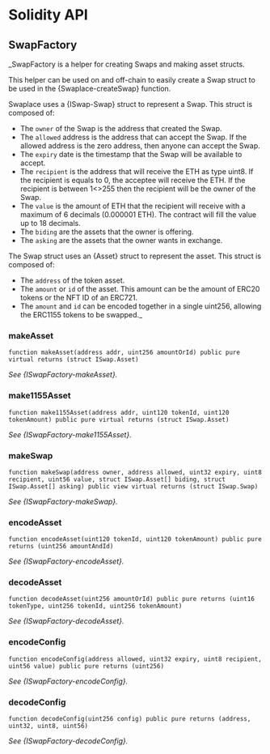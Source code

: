 # Solidity API

## SwapFactory

_SwapFactory is a helper for creating Swaps and making asset structs.

This helper can be used on and off-chain to easily create a Swap struct to be
used in the {Swaplace-createSwap} function.

Swaplace uses a {ISwap-Swap} struct to represent a Swap. This struct is
composed of:

- The `owner` of the Swap is the address that created the Swap.
- The `allowed` address is the address that can accept the Swap. If the allowed
  address is the zero address, then anyone can accept the Swap.
- The `expiry` date is the timestamp that the Swap will be available to accept.
- The `recipient` is the address that will receive the ETH as type uint8. If the
recipient is equals to 0, the acceptee will receive the ETH. If the recipient is
between 1<>255 then the recipient will be the owner of the Swap.
- The `value` is the amount of ETH that the recipient will receive with a maximum
of 6 decimals (0.000001 ETH). The contract will fill the value up to 18 decimals.
- The `biding` are the assets that the owner is offering.
- The `asking` are the assets that the owner wants in exchange.

The Swap struct uses an {Asset} struct to represent the asset. This struct is
composed of:

- The `address` of the token asset.
- The `amount` or `id` of the asset. This amount can be the amount of ERC20 tokens
 or the NFT ID of an ERC721.
- The `amount` and `id` can be encoded together in a single uint256, allowing the
ERC1155 tokens to be swapped._

### makeAsset

```solidity
function makeAsset(address addr, uint256 amountOrId) public pure virtual returns (struct ISwap.Asset)
```

_See {ISwapFactory-makeAsset}._

### make1155Asset

```solidity
function make1155Asset(address addr, uint120 tokenId, uint120 tokenAmount) public pure virtual returns (struct ISwap.Asset)
```

_See {ISwapFactory-make1155Asset}._

### makeSwap

```solidity
function makeSwap(address owner, address allowed, uint32 expiry, uint8 recipient, uint56 value, struct ISwap.Asset[] biding, struct ISwap.Asset[] asking) public view virtual returns (struct ISwap.Swap)
```

_See {ISwapFactory-makeSwap}._

### encodeAsset

```solidity
function encodeAsset(uint120 tokenId, uint120 tokenAmount) public pure returns (uint256 amountAndId)
```

_See {ISwapFactory-encodeAsset}._

### decodeAsset

```solidity
function decodeAsset(uint256 amountOrId) public pure returns (uint16 tokenType, uint256 tokenId, uint256 tokenAmount)
```

_See {ISwapFactory-decodeAsset}._

### encodeConfig

```solidity
function encodeConfig(address allowed, uint32 expiry, uint8 recipient, uint56 value) public pure returns (uint256)
```

_See {ISwapFactory-encodeConfig}._

### decodeConfig

```solidity
function decodeConfig(uint256 config) public pure returns (address, uint32, uint8, uint56)
```

_See {ISwapFactory-decodeConfig}._

